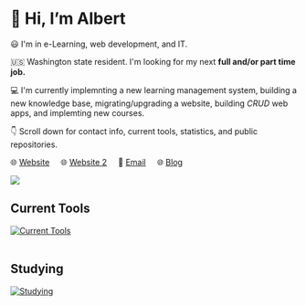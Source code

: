 # :wave: Hi, I’m Albert 

:smiley: I'm in e-Learning, web development, and IT.

:us: Washington state resident. I'm looking for my next **full and/or part time job.**

:computer: I'm currently implemnting a new learning management system, building a new knowledge base, migrating/upgrading a website, building *CRUD* web apps, and implemting new courses.

:point_down: Scroll down for contact info, current tools, statistics, and public repositories.

:globe_with_meridians: [Website](https://albertho.dev) &nbsp; &nbsp; :globe_with_meridians: [Website 2](https://albertho.me)  &nbsp; &nbsp; :e-mail: [Email](mailto:albert604news@gmail.com) &nbsp; &nbsp; :globe_with_meridians: [Blog](https://maplesyrupweb.com/) 



<img src="https://github-readme-streak-stats.herokuapp.com/?user=maplesyrupweb"/>


## Current Tools
[![Current Tools](https://skillicons.dev/icons?i=cloudflare,html,css,js,php,mysql,wordpress,bootstrap,github,raspberrypi)](https://skillicons.dev)<br><br>

## Studying
[![Studying](https://skillicons.dev/icons?i=react,tailwind,flutter,gatsby,js,php)](https://skillicons.dev)



